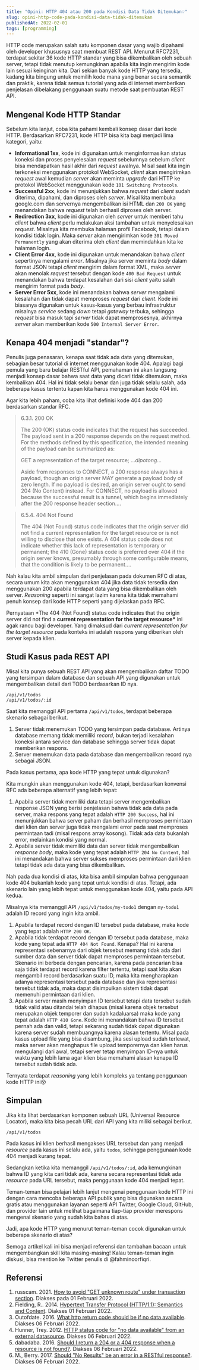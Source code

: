 ```yaml
---
title: "Opini: HTTP 404 atau 200 pada Kondisi Data Tidak Ditemukan💡"
slug: opini-http-code-pada-kondisi-data-tidak-ditemukan
publishedAt: 2022-02-01
tags: [programming]
---
```


HTTP code merupakan salah satu komponen dasar yang wajib dipahami oleh developer khususnya saat membuat REST API. Menurut RFC7231, terdapat sekitar 36 kode HTTP standar yang bisa dikembalikan oleh sebuah server, tetapi tidak menutup kemungkinan apabila kita ingin mengirim kode lain sesuai keinginan kita. Dari sekian banyak kode HTTP yang tersedia, kadang kita bingung untuk memilih kode mana yang benar secara semantik dan praktik, karena tidak semua tutorial yang ada di internet memberikan penjelasan dibelakang penggunaan suatu metode saat pembuatan REST API.

## Mengenal Kode HTTP Standar

Sebelum kita lanjut, coba kita pahami kembali konsep dasar dari kode HTTP. Berdasarkan RFC7231, kode HTTP bisa kita bagi menjadi lima kategori, yaitu:

- **Informational 1xx**, kode ini digunakan untuk menginformasikan status koneksi dan proses penyelesaian _request_ sebelumnya sebelum _client_ bisa mendapatkan hasil akhir dari _request_ awalnya. Misal saat kita ingin terkoneksi menggunakan protokol WebSocket, _client_ akan mengirimkan _request_ awal kemudian _server_ akan meminta _upgrade_ dari HTTP ke protokol WebSocket menggunakan kode `101 Switching Protocols`.
- **Successful 2xx**, kode ini menunjukkan bahwa _request_ dari _client_ sudah diterima, dipahami, dan diproses oleh _server_. Misal kita membuka google.com dan servernya mengembalikan isi HTML dan `200 OK` yang menandakan bahwa _request_ telah berhasil diproses oleh server.
- **Redirection 3xx**, kode ini digunakan oleh _server_ untuk memberi tahu _client_ bahwa _client_ perlu melakukan aksi tambahan untuk menyelesaikan _request_. Misalnya kita membuka halaman profil Facebook, tetapi dalam kondisi tidak login. Maka _server_ akan mengirimkan kode `301 Moved Permanently` yang akan diterima oleh _client_ dan memindahkan kita ke halaman login.
- **Client Error 4xx**, kode ini digunakan untuk menandakan bahwa _client_ sepertinya mengalami _error_. Misalnya jika server meminta _body_ dalam format JSON tetapi _client_ mengirim dalam format XML, maka _server_ akan menolak _request_ tersebut dengan kode `400 Bad Request` untuk menandakan bahwa terdapat kesalahan dari sisi _client_ yaitu salah mengirim format pada _body_.
- **Server Error 5xx**, kode ini menandakan bahwa _server_ mengalami kesalahan dan tidak dapat memproses _request_ dari _client_. Kode ini biasanya digunakan untuk kasus-kasus yang berbau infrastruktur misalnya _service_ sedang _down_ tetapi _gateway_ terbuka, sehingga _request_ bisa masuk tapi _server_ tidak dapat memprosesnya, akhirnya _server_ akan memberikan kode `500 Internal Server Error`.

## Kenapa 404 menjadi "standar"?

Penulis juga penasaran, kenapa saat tidak ada data yang ditemukan, sebagian besar tutorial di internet menggunakan kode 404. Apalagi bagi pemula yang baru belajar RESTful API, pemahaman ini akan langsung menjadi konsep dasar bahwa saat data yang dicari tidak ditemukan, maka kembalikan 404. Hal ini tidak selalu benar dan juga tidak selalu salah, ada beberapa kasus tertentu kapan kita harus menggunakan kode 404 ini.

Agar kita lebih paham, coba kita lihat definisi kode 404 dan 200 berdasarkan standar RFC.

> 6.3.1. 200 OK
>
> The 200 (OK) status code indicates that the request has succeeded.
> The payload sent in a 200 response depends on the request method.
> For the methods defined by this specification, the intended meaning
> of the payload can be summarized as:
>
> GET a representation of the target resource; ..._dipotong_...
>
> Aside from responses to CONNECT, a 200 response always has a payload,
> though an origin server MAY generate a payload body of zero length.
> If no payload is desired, an origin server ought to send 204 (No
> Content) instead. For CONNECT, no payload is allowed because the
> successful result is a tunnel, which begins immediately after the 200
> response header section....

> 6.5.4. 404 Not Found
>
> The 404 (Not Found) status code indicates that the origin server did
> not find a current representation for the target resource or is not
> willing to disclose that one exists. A 404 status code does not
> indicate whether this lack of representation is temporary or
> permanent; the 410 (Gone) status code is preferred over 404 if the
> origin server knows, presumably through some configurable means, that
> the condition is likely to be permanent....

Nah kalau kita ambil simpulan dari penjelasan pada dokumen RFC di atas, secara umum kita akan menggunakan 404 jika data tidak tersedia dan menggunakan 200 apabila terdapat data yang bisa dikembalikan oleh server. _Reasoning_ seperti ini sangat lazim karena kita tidak memahami penuh konsep dari kode HTTP seperti yang dijelaskan pada RFC.

Pernyataan \*The 404 (Not Found) status code indicates that the origin server did not find a **current representation for the target resource\*** ini agak rancu bagi developer. Yang dimaksud dari _current representation for the target resource_ pada konteks ini adalah respons yang diberikan oleh server kepada klien.

## Studi Kasus pada REST API

Misal kita punya sebuah REST API yang akan mengembalikan daftar TODO yang tersimpan dalam database dan sebuah API yang digunakan untuk mengembalikan detail dari TODO berdasarkan ID nya.

```
/api/v1/todos
/api/v1/todos/:id
```

Saat kita memanggil API pertama `/api/v1/todos`, terdapat beberapa skenario sebagai berikut.

1. Server tidak menemukan TODO yang tersimpan pada database. Artinya database memang tidak memiliki _record_, bukan terjadi kesalahan koneksi antara service dan database sehingga server tidak dapat memberikan respons.
2. Server menemukan data pada database dan mengembalikan record nya sebagai JSON.

Pada kasus pertama, apa kode HTTP yang tepat untuk digunakan?

Kita mungkin akan menggunakan kode 404, tetapi, berdasarkan konvensi RFC ada beberapa alternatif yang lebih tepat:

1. Apabila server tidak memiliki data tetapi server mengembalikan response JSON yang berisi penjelasan bahwa tidak ada data pada server, maka respons yang tepat adalah `HTTP 200 Success`, hal ini menunjukkan bahwa server paham dan berhasil memproses permintaan dari klien dan server juga tidak mengalami error pada saat memproses permintaan tadi (misal respons array kosong). Tidak ada data bukanlah error, melainkan kondisi yang normal.
2. Apabila server tidak memiliki data dan server tidak mengembalikan _response body_, maka kode yang tepat adalah `HTTP 204 No Content`, hal ini menandakan bahwa server sukses memproses permintaan dari klien tetapi tidak ada data yang bisa dikembalikan.

Nah pada dua kondisi di atas, kita bisa ambil simpulan bahwa penggunaan kode 404 bukanlah kode yang tepat untuk kondisi di atas. Tetapi, ada skenario lain yang lebih tepat untuk menggunakan kode 404, yaitu pada API kedua.

Misalnya kita memanggil API `/api/v1/todos/my-todo1` dengan `my-todo1` adalah ID record yang ingin kita ambil.

1. Apabila terdapat record dengan ID tersebut pada database, maka kode yang tepat adalah `HTTP 200 OK`.
2. Apabila tidak terdapat record dengan ID tersebut pada database, maka kode yang tepat ada `HTTP 404 Not Found`. Kenapa? Hal ini karena representasi sebenarnya dari objek tersebut memang tidak ada dari sumber data dan server tidak dapat memproses permintaan tersebut. Skenario ini berbeda dengan pencarian, karena pada pencarian bisa saja tidak terdapat record karena filter tertentu, tetapi saat kita akan mengambil record berdasarkan suatu ID, maka kita mengharapkan adanya representasi tersebut pada database dan jika representasi tersebut tidak ada, maka dapat disimpulkan sistem tidak dapat memenuhi permintaan dari klien.
3. Apabila server masih menyimpan ID tersebut tetapi data tersebut sudah tidak valid atau ditandai telah dihapus (misal karena objek tersebut merupakan objek temporer dan sudah kadaluarsa) maka kode yang tepat adalah `HTTP 410 Gone`. Kode ini menandakan bahwa ID tersebut pernah ada dan valid, tetapi sekarang sudah tidak dapat digunakan karena server sudah membuangnya karena alasan tertentu. Misal pada kasus upload file yang bisa disambung, jika sesi upload sudah terlewat, maka server akan menghapus file upload temporernya dan klien harus mengulangi dari awal, tetapi server tetap menyimpan ID-nya untuk waktu yang lebih lama agar klien bisa memahami alasan kenapa ID tersebut sudah tidak ada.

Ternyata terdapat _reasoning_ yang lebih kompleks ya tentang penggunaan kode HTTP ini😗

## Simpulan

Jika kita lihat berdasarkan komponen sebuah URL (Universal Resource Locator), maka kita bisa pecah URL dari API yang kita miliki sebagai berikut.

`/api/v1/todos`

Pada kasus ini klien berhasil mengakses URL tersebut dan yang menjadi _resource_ pada kasus ini selalu ada, yaitu `todos`, sehingga penggunaan kode 404 menjadi kurang tepat.

Sedangkan ketika kita memanggil `/api/v1/todos/:id`, ada kemungkinan bahwa ID yang kita cari tidak ada, karena secara representasi tidak ada _resource_ pada URL tersebut, maka penggunaan kode 404 menjadi tepat.

Teman-teman bisa pelajari lebih lanjut mengenai penggunaan kode HTTP ini dengan cara mencoba beberapa API publik yang bisa digunakan secara gratis atau menggunakan layanan seperti API Twitter, Google Cloud, GitHub, dan provider lain untuk melihat bagaimana tiap-tiap provider merespons mengenai skenario yang sudah kita bahas di atas.

Jadi, apa kode HTTP yang menurut teman-teman cocok digunakan untuk beberapa skenario di atas?

Semoga artikel kali ini bisa menjadi referensi dan tambahan bacaan untuk mengembangkan skill kita masing-masing! Kalau teman-teman ingin diskusi, bisa mention ke Twitter penulis di @fahminoorfiqri.

## Referensi

1. russcam. 2021. [How to avoid "GET unknown route" under transaction section](https://github.com/elastic/apm-agent-dotnet/issues/1261#issuecomment-822907709). Diakses pada 01 Februari 2022.
2. Fielding, R.. 2014. [Hypertext Transfer Protocol (HTTP/1.1): Semantics and Content](https://datatracker.ietf.org/doc/html/rfc7231). Diakses 01 Februari 2022.
3. Outofdate. 2016. [What http return code should be if no data available](https://stackoverflow.com/a/38659868/5561144). Diakses 06 Februari 2022.
4. Hunner, Trey. 2012. [HTTP status code for "no data available" from an external datasource](https://stackoverflow.com/a/9595184/5561144). Diakses 06 Februari 2022.
5. dabadaba. 2016. [Should I return a 204 or a 404 response when a resource is not found?](https://softwareengineering.stackexchange.com/a/322953/219528). Diakses 06 Februari 2022.
6. M., Berry. 2017. [Should "No Results" be an error in a RESTful response?](https://softwareengineering.stackexchange.com/a/358245/219528). Diakses 06 Februari 2022.
